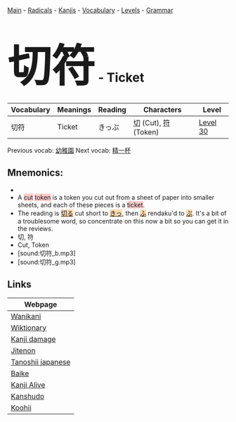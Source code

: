 <style> bigfont {font-size: 100px}</style>
[Main](../README.md) -
[Radicals](../radicals.md) -
[Kanjis](../kanjis.md) -
[Vocabulary](../vocabulary.md) -
[Levels](../levels.md) -
[Grammar](../grammar.md)
# <bigfont> 切符</bigfont> - Ticket 

| Vocabulary | Meanings | Reading | Characters | Level |
| --- | --- | --- | --- | --- |
| 切符 | Ticket | きっぷ |  [切](../kanjis/切.md) (Cut), [符](../kanjis/符.md) (Token) | [Level 30](../levels/wk_level30.md) |

Previous vocab: [幼稚園](幼稚園.md) Next vocab: [精一杯](精一杯.md) 

## Mnemonics:

* 
* A <span style="background-color:#ffcccb"> cut</span> <span style="background-color:#ffcccb"> token</span> is a token you cut out from a sheet of paper into smaller sheets, and each of these pieces is a <span style="background-color:#ffcccb"> ticket</span>.
* The reading is <span style="background-color:#fed8b1"> [切る](https://jisho.org/search/切る)</span> cut short to <span style="background-color:#fed8b1"> [きっ](https://jisho.org/search/きっ)</span>, then <span style="background-color:#fed8b1"> [ふ](https://jisho.org/search/ふ)</span> rendaku'd to <span style="background-color:#fed8b1"> [ぷ](https://jisho.org/search/ぷ)</span>. It's a bit of a troublesome word, so concentrate on this now a bit so you can get it in the reviews.
* 切, 符
* Cut, Token
* [sound:切符_b.mp3]
* [sound:切符_g.mp3]


## Links 

| Webpage |
| --- |
| [Wanikani          ](https://www.wanikani.com/kanji/切符) |
| [Wiktionary        ](https://en.wiktionary.org/wiki/切符) |
| [Kanji damage      ](http://www.kanjidamage.com/kanji/search?utf8=✓&q=切符) |
| [Jitenon           ](https://jitenon.com/kanji/切符) |
| [Tanoshii japanese ](https://www.tanoshiijapanese.com/dictionary/kanji.cfm?k=切符) |
| [Baike             ](https://baike.baidu.com/item/切符) |
| [Kanji Alive       ](https://app.kanjialive.com/切符) |
| [Kanshudo          ](https://www.kanshudo.com/searchmn?q=切符) |
| [Koohii            ](https://kanji.koohii.com/study/kanji/切符) |
